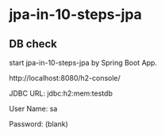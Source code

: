 # jpa-in-10-steps-jpa

## DB check

start jpa-in-10-steps-jpa by Spring Boot App.

http://localhost:8080/h2-console/

JDBC URL:
jdbc:h2:mem:testdb

User Name:
sa

Password:
(blank)
